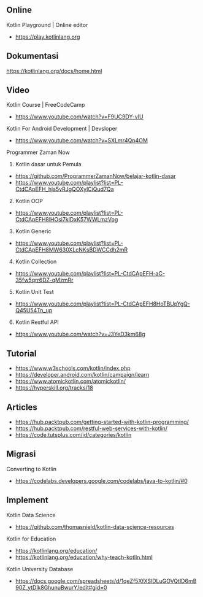 ## Online

Kotlin Playground | Online editor
- https://play.kotlinlang.org

## Dokumentasi

https://kotlinlang.org/docs/home.html

## Video

Kotlin Course | FreeCodeCamp
- https://www.youtube.com/watch?v=F9UC9DY-vIU

Kotlin For Android Development | Devsloper
- https://www.youtube.com/watch?v=SXLmr4Qp4OM

Programmer Zaman Now
1. Kotlin dasar untuk Pemula
- https://github.com/ProgrammerZamanNow/belajar-kotlin-dasar
- https://www.youtube.com/playlist?list=PL-CtdCApEFH_hja5vRJgQOXylCiQud7Qa
2. Kotlin OOP
- https://www.youtube.com/playlist?list=PL-CtdCApEFH8lHOsi7kIDxK57WWLmzVog
3. Kotlin Generic
- https://www.youtube.com/playlist?list=PL-CtdCApEFH8MW630XLcNKsBDWCCdh2mR
4. Kotlin Collection
- https://www.youtube.com/playlist?list=PL-CtdCApEFH-aC-35fw5qrr6DZ-qMzmRr
5. Kotlin Unit Test
- https://www.youtube.com/playlist?list=PL-CtdCApEFH8HoTBUpYgQ-Q45U54Tn_up
6. Kotlin Restful API
- https://www.youtube.com/watch?v=J3YeD3km68g

## Tutorial

- https://www.w3schools.com/kotlin/index.php
- https://developer.android.com/kotlin/campaign/learn
- https://www.atomickotlin.com/atomickotlin/
- https://hyperskill.org/tracks/18

## Articles

- https://hub.packtpub.com/getting-started-with-kotlin-programming/
- https://hub.packtpub.com/restful-web-services-with-kotlin/
- https://code.tutsplus.com/id/categories/kotlin

## Migrasi

Converting to Kotlin
- https://codelabs.developers.google.com/codelabs/java-to-kotlin/#0

## Implement

Kotlin Data Science
- https://github.com/thomasnield/kotlin-data-science-resources

Kotlin for Education
- https://kotlinlang.org/education/
- https://kotlinlang.org/education/why-teach-kotlin.html

Kotlin University Database
- https://docs.google.com/spreadsheets/d/1qeZf5XfXSlDLuGOVQtID6mB90Z_ytDlk8GhunuBwurY/edit#gid=0

